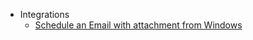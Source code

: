 * Integrations
  * [Schedule an Email with attachment from Windows](internal/windows_schedule_email.md.md)
 
